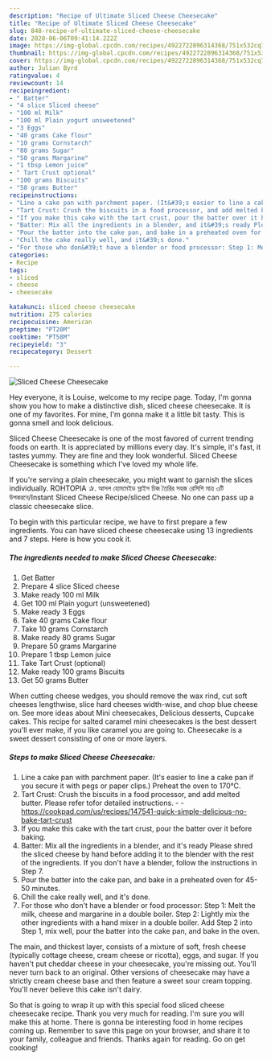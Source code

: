 ```yaml
---
description: "Recipe of Ultimate Sliced Cheese Cheesecake"
title: "Recipe of Ultimate Sliced Cheese Cheesecake"
slug: 848-recipe-of-ultimate-sliced-cheese-cheesecake
date: 2020-06-06T09:41:14.222Z
image: https://img-global.cpcdn.com/recipes/4922722896314368/751x532cq70/sliced-cheese-cheesecake-recipe-main-photo.jpg
thumbnail: https://img-global.cpcdn.com/recipes/4922722896314368/751x532cq70/sliced-cheese-cheesecake-recipe-main-photo.jpg
cover: https://img-global.cpcdn.com/recipes/4922722896314368/751x532cq70/sliced-cheese-cheesecake-recipe-main-photo.jpg
author: Julian Byrd
ratingvalue: 4
reviewcount: 14
recipeingredient:
- " Batter"
- "4 slice Sliced cheese"
- "100 ml Milk"
- "100 ml Plain yogurt unsweetened"
- "3 Eggs"
- "40 grams Cake flour"
- "10 grams Cornstarch"
- "80 grams Sugar"
- "50 grams Margarine"
- "1 tbsp Lemon juice"
- " Tart Crust optional"
- "100 grams Biscuits"
- "50 grams Butter"
recipeinstructions:
- "Line a cake pan with parchment paper. (It&#39;s easier to line a cake pan if you secure it with pegs or paper clips.) Preheat the oven to 170℃."
- "Tart Crust: Crush the biscuits in a food processor, and add melted butter. Please refer tofor detailed instructions.  https://cookpad.com/us/recipes/147541-quick-simple-delicious-no-bake-tart-crust"
- "If you make this cake with the tart crust, pour the batter over it before baking."
- "Batter: Mix all the ingredients in a blender, and it&#39;s ready Please shred the sliced cheese by hand before adding it to the blender with the rest of the ingredients. If you don&#39;t have a blender, follow the instructions in Step 7."
- "Pour the batter into the cake pan, and bake in a preheated oven for 45-50 minutes."
- "Chill the cake really well, and it&#39;s done."
- "For those who don&#39;t have a blender or food processor: Step 1: Melt the milk, cheese and margarine in a double boiler. Step 2: Lightly mix the other ingredients with a hand mixer in a double boiler. Add Step 2 into Step 1, mix well, pour the batter into the cake pan, and bake in the oven."
categories:
- Recipe
tags:
- sliced
- cheese
- cheesecake

katakunci: sliced cheese cheesecake 
nutrition: 275 calories
recipecuisine: American
preptime: "PT20M"
cooktime: "PT58M"
recipeyield: "3"
recipecategory: Dessert

---
```



![Sliced Cheese Cheesecake](https://img-global.cpcdn.com/recipes/4922722896314368/751x532cq70/sliced-cheese-cheesecake-recipe-main-photo.jpg)

Hey everyone, it is Louise, welcome to my recipe page. Today, I'm gonna show you how to make a distinctive dish, sliced cheese cheesecake. It is one of my favorites. For mine, I'm gonna make it a little bit tasty. This is gonna smell and look delicious.

Sliced Cheese Cheesecake is one of the most favored of current trending foods on earth. It is appreciated by millions every day. It's simple, it's fast, it tastes yummy. They are fine and they look wonderful. Sliced Cheese Cheesecake is something which I've loved my whole life.

If you&#39;re serving a plain cheesecake, you might want to garnish the slices individually. ROHTOPIA ✰. আসল হোমমেইড স্লাইস চিজ তৈরির সহজ রেসিপি মাত্র ৩টি উপকরনে/Instant Sliced Cheese Recipe/sliced Cheese. No one can pass up a classic cheesecake slice.


To begin with this particular recipe, we have to first prepare a few ingredients. You can have sliced cheese cheesecake using 13 ingredients and 7 steps. Here is how you cook it.

<!--inarticleads1-->

##### The ingredients needed to make Sliced Cheese Cheesecake:

1. Get  Batter
1. Prepare 4 slice Sliced cheese
1. Make ready 100 ml Milk
1. Get 100 ml Plain yogurt (unsweetened)
1. Make ready 3 Eggs
1. Take 40 grams Cake flour
1. Take 10 grams Cornstarch
1. Make ready 80 grams Sugar
1. Prepare 50 grams Margarine
1. Prepare 1 tbsp Lemon juice
1. Take  Tart Crust (optional)
1. Make ready 100 grams Biscuits
1. Get 50 grams Butter


When cutting cheese wedges, you should remove the wax rind, cut soft cheeses lengthwise, slice hard cheeses width-wise, and chop blue cheese on. See more ideas about Mini cheesecakes, Delicious desserts, Cupcake cakes. This recipe for salted caramel mini cheesecakes is the best dessert you&#39;ll ever make, if you like caramel you are going to. Cheesecake is a sweet dessert consisting of one or more layers. 

<!--inarticleads2-->

##### Steps to make Sliced Cheese Cheesecake:

1. Line a cake pan with parchment paper. (It&#39;s easier to line a cake pan if you secure it with pegs or paper clips.) Preheat the oven to 170℃.
1. Tart Crust: Crush the biscuits in a food processor, and add melted butter. Please refer tofor detailed instructions. -  - https://cookpad.com/us/recipes/147541-quick-simple-delicious-no-bake-tart-crust
1. If you make this cake with the tart crust, pour the batter over it before baking.
1. Batter: Mix all the ingredients in a blender, and it&#39;s ready Please shred the sliced cheese by hand before adding it to the blender with the rest of the ingredients. If you don&#39;t have a blender, follow the instructions in Step 7.
1. Pour the batter into the cake pan, and bake in a preheated oven for 45-50 minutes.
1. Chill the cake really well, and it&#39;s done.
1. For those who don&#39;t have a blender or food processor: Step 1: Melt the milk, cheese and margarine in a double boiler. Step 2: Lightly mix the other ingredients with a hand mixer in a double boiler. Add Step 2 into Step 1, mix well, pour the batter into the cake pan, and bake in the oven.


The main, and thickest layer, consists of a mixture of soft, fresh cheese (typically cottage cheese, cream cheese or ricotta), eggs, and sugar. If you haven&#39;t put cheddar cheese in your cheesecake, you&#39;re missing out. You&#39;ll never turn back to an original. Other versions of cheesecake may have a strictly cream cheese base and then feature a sweet sour cream topping. You&#39;ll never believe this cake isn&#39;t dairy. 

So that is going to wrap it up with this special food sliced cheese cheesecake recipe. Thank you very much for reading. I'm sure you will make this at home. There is gonna be interesting food in home recipes coming up. Remember to save this page on your browser, and share it to your family, colleague and friends. Thanks again for reading. Go on get cooking!
